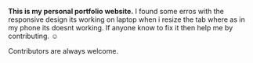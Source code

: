 **This is my personal portfolio website.** I found some erros with the responsive design its working on laptop when i resize the tab where as in my phone its doesnt working. If anyone know to fix it then help me by contributing. ☺

Contributors are always welcome.
